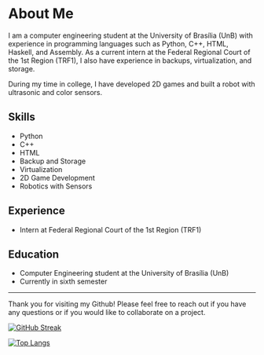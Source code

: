 

# About Me

I am a computer engineering student at the University of Brasília (UnB) with experience in programming languages such as Python, C++, HTML, Haskell, and Assembly. As a current intern at the Federal Regional Court of the 1st Region (TRF1), I also have experience in backups, virtualization, and storage.

During my time in college, I have developed 2D games and built a robot with ultrasonic and color sensors.

## Skills

- Python
- C++
- HTML
- Backup and Storage
- Virtualization
- 2D Game Development
- Robotics with Sensors

## Experience

- Intern at Federal Regional Court of the 1st Region (TRF1)

## Education

- Computer Engineering student at the University of Brasília (UnB)
- Currently in sixth semester

---

Thank you for visiting my Github! Please feel free to reach out if you have any questions or if you would like to collaborate on a project.

[![GitHub Streak](http://github-readme-streak-stats.herokuapp.com?user=Qwowjw&theme=neon&date_format=M%20j%5B%2C%20Y%5D)](https://git.io/streak-stats)

[![Top Langs](https://github-readme-stats.vercel.app/api/top-langs/?username=qwowjw&hide=Makefile&layout=compact&bg_color=30,e96443,904e95&title_color=fff&text_color=fff)](https://github.com/qwowjw/github-readme-stats)


